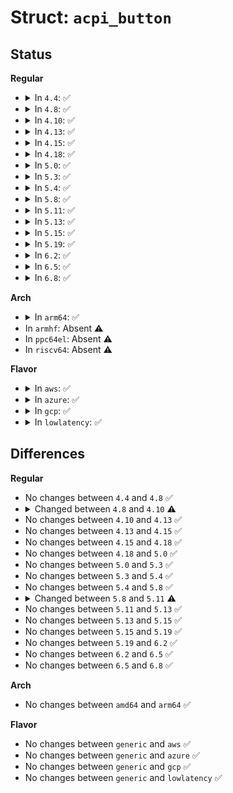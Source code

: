 # Struct: <code>acpi_button</code>

## Status
<b>Regular</b>
<ul>
<li>
<details>
<summary>In <code>4.4</code>: ✅</summary>

```c
struct acpi_button {
    unsigned int type;
    struct input_dev *input;
    char phys[32];
    long unsigned int pushed;
    bool suspended;
};
```
</details>
</li>
<li>
<details>
<summary>In <code>4.8</code>: ✅</summary>

```c
struct acpi_button {
    unsigned int type;
    struct input_dev *input;
    char phys[32];
    long unsigned int pushed;
    bool suspended;
};
```
</details>
</li>
<li>
<details>
<summary>In <code>4.10</code>: ✅</summary>

```c
struct acpi_button {
    unsigned int type;
    struct input_dev *input;
    char phys[32];
    long unsigned int pushed;
    int last_state;
    ktime_t last_time;
    bool suspended;
};
```
</details>
</li>
<li>
<details>
<summary>In <code>4.13</code>: ✅</summary>

```c
struct acpi_button {
    unsigned int type;
    struct input_dev *input;
    char phys[32];
    long unsigned int pushed;
    int last_state;
    ktime_t last_time;
    bool suspended;
};
```
</details>
</li>
<li>
<details>
<summary>In <code>4.15</code>: ✅</summary>

```c
struct acpi_button {
    unsigned int type;
    struct input_dev *input;
    char phys[32];
    long unsigned int pushed;
    int last_state;
    ktime_t last_time;
    bool suspended;
};
```
</details>
</li>
<li>
<details>
<summary>In <code>4.18</code>: ✅</summary>

```c
struct acpi_button {
    unsigned int type;
    struct input_dev *input;
    char phys[32];
    long unsigned int pushed;
    int last_state;
    ktime_t last_time;
    bool suspended;
};
```
</details>
</li>
<li>
<details>
<summary>In <code>5.0</code>: ✅</summary>

```c
struct acpi_button {
    unsigned int type;
    struct input_dev *input;
    char phys[32];
    long unsigned int pushed;
    int last_state;
    ktime_t last_time;
    bool suspended;
};
```
</details>
</li>
<li>
<details>
<summary>In <code>5.3</code>: ✅</summary>

```c
struct acpi_button {
    unsigned int type;
    struct input_dev *input;
    char phys[32];
    long unsigned int pushed;
    int last_state;
    ktime_t last_time;
    bool suspended;
};
```
</details>
</li>
<li>
<details>
<summary>In <code>5.4</code>: ✅</summary>

```c
struct acpi_button {
    unsigned int type;
    struct input_dev *input;
    char phys[32];
    long unsigned int pushed;
    int last_state;
    ktime_t last_time;
    bool suspended;
};
```
</details>
</li>
<li>
<details>
<summary>In <code>5.8</code>: ✅</summary>

```c
struct acpi_button {
    unsigned int type;
    struct input_dev *input;
    char phys[32];
    long unsigned int pushed;
    int last_state;
    ktime_t last_time;
    bool suspended;
};
```
</details>
</li>
<li>
<details>
<summary>In <code>5.11</code>: ✅</summary>

```c
struct acpi_button {
    unsigned int type;
    struct input_dev *input;
    char phys[32];
    long unsigned int pushed;
    int last_state;
    ktime_t last_time;
    bool suspended;
    bool lid_state_initialized;
};
```
</details>
</li>
<li>
<details>
<summary>In <code>5.13</code>: ✅</summary>

```c
struct acpi_button {
    unsigned int type;
    struct input_dev *input;
    char phys[32];
    long unsigned int pushed;
    int last_state;
    ktime_t last_time;
    bool suspended;
    bool lid_state_initialized;
};
```
</details>
</li>
<li>
<details>
<summary>In <code>5.15</code>: ✅</summary>

```c
struct acpi_button {
    unsigned int type;
    struct input_dev *input;
    char phys[32];
    long unsigned int pushed;
    int last_state;
    ktime_t last_time;
    bool suspended;
    bool lid_state_initialized;
};
```
</details>
</li>
<li>
<details>
<summary>In <code>5.19</code>: ✅</summary>

```c
struct acpi_button {
    unsigned int type;
    struct input_dev *input;
    char phys[32];
    long unsigned int pushed;
    int last_state;
    ktime_t last_time;
    bool suspended;
    bool lid_state_initialized;
};
```
</details>
</li>
<li>
<details>
<summary>In <code>6.2</code>: ✅</summary>

```c
struct acpi_button {
    unsigned int type;
    struct input_dev *input;
    char phys[32];
    long unsigned int pushed;
    int last_state;
    ktime_t last_time;
    bool suspended;
    bool lid_state_initialized;
};
```
</details>
</li>
<li>
<details>
<summary>In <code>6.5</code>: ✅</summary>

```c
struct acpi_button {
    unsigned int type;
    struct input_dev *input;
    char phys[32];
    long unsigned int pushed;
    int last_state;
    ktime_t last_time;
    bool suspended;
    bool lid_state_initialized;
};
```
</details>
</li>
<li>
<details>
<summary>In <code>6.8</code>: ✅</summary>

```c
struct acpi_button {
    unsigned int type;
    struct input_dev *input;
    char phys[32];
    long unsigned int pushed;
    int last_state;
    ktime_t last_time;
    bool suspended;
    bool lid_state_initialized;
};
```
</details>
</li>
</ul>
<b>Arch</b>
<ul>
<li>
<details>
<summary>In <code>arm64</code>: ✅</summary>

```c
struct acpi_button {
    unsigned int type;
    struct input_dev *input;
    char phys[32];
    long unsigned int pushed;
    int last_state;
    ktime_t last_time;
    bool suspended;
};
```
</details>
</li>
<li>
In <code>armhf</code>: Absent ⚠️
</li>
<li>
In <code>ppc64el</code>: Absent ⚠️
</li>
<li>
In <code>riscv64</code>: Absent ⚠️
</li>
</ul>
<b>Flavor</b>
<ul>
<li>
<details>
<summary>In <code>aws</code>: ✅</summary>

```c
struct acpi_button {
    unsigned int type;
    struct input_dev *input;
    char phys[32];
    long unsigned int pushed;
    int last_state;
    ktime_t last_time;
    bool suspended;
};
```
</details>
</li>
<li>
<details>
<summary>In <code>azure</code>: ✅</summary>

```c
struct acpi_button {
    unsigned int type;
    struct input_dev *input;
    char phys[32];
    long unsigned int pushed;
    int last_state;
    ktime_t last_time;
    bool suspended;
};
```
</details>
</li>
<li>
<details>
<summary>In <code>gcp</code>: ✅</summary>

```c
struct acpi_button {
    unsigned int type;
    struct input_dev *input;
    char phys[32];
    long unsigned int pushed;
    int last_state;
    ktime_t last_time;
    bool suspended;
};
```
</details>
</li>
<li>
<details>
<summary>In <code>lowlatency</code>: ✅</summary>

```c
struct acpi_button {
    unsigned int type;
    struct input_dev *input;
    char phys[32];
    long unsigned int pushed;
    int last_state;
    ktime_t last_time;
    bool suspended;
};
```
</details>
</li>
</ul>

## Differences
<b>Regular</b>
<ul>
<li>
No changes between <code>4.4</code> and <code>4.8</code> ✅
</li>
<li>
<details>
<summary>Changed between <code>4.8</code> and <code>4.10</code> ⚠️</summary>
<ul>
<li>
<b>Field added. </b>
<code>int last_state</code>
</li>
<li>
<b>Field added. </b>
<code>ktime_t last_time</code>
</li>
</ul>
</details>
</li>
<li>
No changes between <code>4.10</code> and <code>4.13</code> ✅
</li>
<li>
No changes between <code>4.13</code> and <code>4.15</code> ✅
</li>
<li>
No changes between <code>4.15</code> and <code>4.18</code> ✅
</li>
<li>
No changes between <code>4.18</code> and <code>5.0</code> ✅
</li>
<li>
No changes between <code>5.0</code> and <code>5.3</code> ✅
</li>
<li>
No changes between <code>5.3</code> and <code>5.4</code> ✅
</li>
<li>
No changes between <code>5.4</code> and <code>5.8</code> ✅
</li>
<li>
<details>
<summary>Changed between <code>5.8</code> and <code>5.11</code> ⚠️</summary>
<ul>
<li>
<b>Field added. </b>
<code>bool lid_state_initialized</code>
</li>
</ul>
</details>
</li>
<li>
No changes between <code>5.11</code> and <code>5.13</code> ✅
</li>
<li>
No changes between <code>5.13</code> and <code>5.15</code> ✅
</li>
<li>
No changes between <code>5.15</code> and <code>5.19</code> ✅
</li>
<li>
No changes between <code>5.19</code> and <code>6.2</code> ✅
</li>
<li>
No changes between <code>6.2</code> and <code>6.5</code> ✅
</li>
<li>
No changes between <code>6.5</code> and <code>6.8</code> ✅
</li>
</ul>
<b>Arch</b>
<ul>
<li>
No changes between <code>amd64</code> and <code>arm64</code> ✅
</li>
</ul>
<b>Flavor</b>
<ul>
<li>
No changes between <code>generic</code> and <code>aws</code> ✅
</li>
<li>
No changes between <code>generic</code> and <code>azure</code> ✅
</li>
<li>
No changes between <code>generic</code> and <code>gcp</code> ✅
</li>
<li>
No changes between <code>generic</code> and <code>lowlatency</code> ✅
</li>
</ul>
